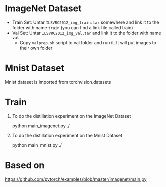 # ImageNet Dataset

* Train Set: Untar `ILSVRC2012_img_train.tar` somewhere and link it to the folder with name `train` (you can find a link file called train)
* Val Set: Untar `ILSVRC2012_img_val.tar` and link it to the folder with name `val`
  * Copy `valprep.sh` script to val folder and run it. It will put images to their own folder

# Mnist Dataset
Mnist dataset is imported from torchvision.datasets

# Train
1. To do the distillation experiment on the ImageNet Dataset
    
    python main_imagenet.py ./
2. To do the distillation experiment on the Mnist Dataset
    
    python main_mnist.py ./

# Based on

https://github.com/pytorch/examples/blob/master/imagenet/main.py
